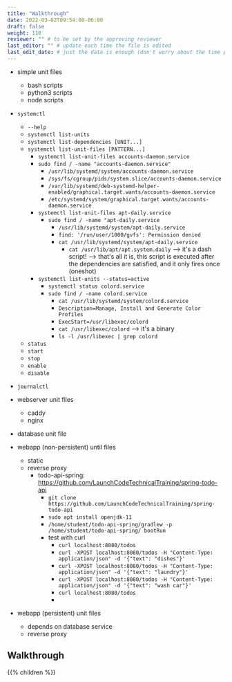 ```yaml
---
title: "Walkthrough"
date: 2022-03-02T09:54:08-06:00
draft: false
weight: 110
reviewer: "" # to be set by the approving reviewer
last_editor: "" # update each time the file is edited
last_edit_date: # just the date is enough (don't worry about the time portion)
---
```


- simple unit files
  - bash scripts
  - python3 scripts
  - node scripts
- `systemctl`
  - `--help`
  - `systemctl list-units`
  - `systemctl list-dependencies [UNIT...]`
  - `systemctl list-unit-files [PATTERN...]`
    - `systemctl list-unit-files accounts-daemon.service`
    - `sudo find / -name "accounts-daemon.service"`
      - `/usr/lib/systemd/system/accounts-daemon.service`
      - `/sys/fs/cgroup/pids/system.slice/accounts-daemon.service`
      - `/var/lib/systemd/deb-systemd-helper-enabled/graphical.target.wants/accounts-daemon.service`
      - `/etc/systemd/system/graphical.target.wants/accounts-daemon.service`
    - `systemctl list-unit-files apt-daily.service`
      - `sudo find / -name "apt-daily.service`
        - `/usr/lib/systemd/system/apt-daily.service`
        - `find: '/run/user/1000/gvfs': Permission denied`
        - `cat /usr/lib/systemd/system/apt-daily.service`
          - `cat /usr/lib/apt/apt.system.daily` --> it's a dash script! --> that's all it is, this script is executed after the dependencies are satisfied, and it only fires once (oneshot)
    - `systemctl list-units --status=active`
      - `systemctl status colord.service`
      - `sudo find / -name colord.service`
        - `cat /usr/lib/systemd/system/colord.service`
        - `Description=Manage, Install and Generate Color Profiles`
        - `ExecStart=/usr/libexec/colord`
        - `cat /usr/libexec/colord` --> it's a binary
        - `ls -l /usr/libexec | grep colord`
  - `status`
  - `start`
  - `stop`
  - `enable`
  - `disable`
- `journalctl`
- webserver unit files
  - caddy
  - nginx
- database unit file
- webapp (non-persistent) until files
  - static
  - reverse proxy
    - todo-api-spring: https://github.com/LaunchCodeTechnicalTraining/spring-todo-api
      - `git clone https://github.com/LaunchCodeTechnicalTraining/spring-todo-api`
      - `sudo apt install openjdk-11`
      - `/home/student/todo-api-spring/gradlew -p /home/student/todo-api-spring/ bootRun`
      - test with curl
        - `curl localhost:8080/todos`
        - `curl -XPOST localhost:8080/todos -H "Content-Type: application/json" -d '{"text": "dishes"}'`
        - `curl -XPOST localhost:8080/todos -H "Content-Type: application/json" -d '{"text": "laundry"}'`
        - `curl -XPOST localhost:8080/todos -H "Content-Type: application/json" -d '{"text": "wash car"}'`
        - `curl localhost:8080/todos`
        - 

- webapp (persistent) unit files
  - depends on database service
  - reverse proxy

## Walkthrough

{{% children %}}